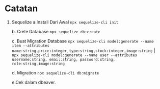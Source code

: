 # Catatan

1. Sequelize
    a.Install Dari Awal
           `npx sequelize-cli init`
        
        
    b. Crete Database
        `npx sequelize db:create`
        
        
    c. Buat Migration Database
        `npx sequelize-cli model:generate --name item --attributes name:string,price:integer,type:string,stock:integer,image:string` | `npx sequelize-cli model:generate --name user --attributes username:string, email:string, password:string, role:string,image:string`
        
        
        
    d. Migration
        `npx sequelize-cli db:migrate`
        
        
    e.Cek dalam dbeaver.
    
